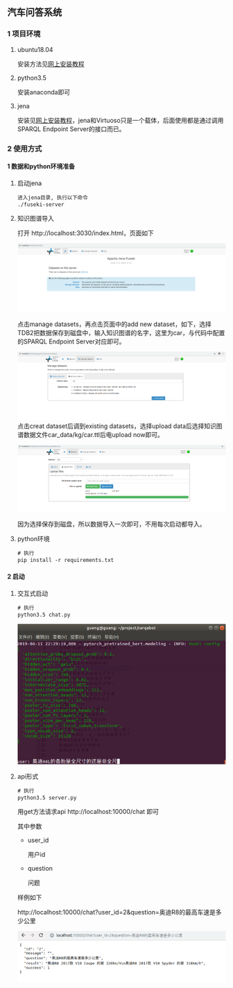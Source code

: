 ## 汽车问答系统

### 1 项目环境

1. ubuntu18.04

   安装方法见[网上安装教程](https://baijiahao.baidu.com/s?id=1616490790245132419&wfr=spider&for=pc)

2. python3.5

   安装anaconda即可

3. jena

   安装见[网上安装教程](http://www.ljlovelyforever.com/2019/04/25/jena%E7%9A%84%E5%AE%89%E8%A3%85%E5%92%8C%E4%BB%8B%E7%BB%8D/)，jena和Virtuoso只是一个载体，后面使用都是通过调用SPARQL Endpoint Server的接口而已。

### 2 使用方式

#### 1 数据和python环境准备

1. 启动jena

   ```shell
   进入jena目录, 执行以下命令
   ./fuseki-server
   ```

2. 知识图谱导入

   打开 http://localhost:3030/index.html，页面如下

   ![1560262174466](images/1560262174466.png)

   点击manage datasets，再点击页面中的add new dataset，如下，选择TDB2把数据保存到磁盘中，输入知识图谱的名字，这里为car，与代码中配置的SPARQL Endpoint Server对应即可。

   ![1560262307113](images/1560262307113.png)点击creat dataset后调到existing datasets，选择upload data后选择知识图谱数据文件car_data/kg/car.ttl后电upload now即可。

   ![1560262643340](images/1560262643340.png)

   因为选择保存到磁盘，所以数据导入一次即可，不用每次启动都导入。

3. python环境

   ```shell
   # 执行
   pip install -r requirements.txt
   ```


#### 2 启动

1. 交互式启动

   ```shell
   # 执行
   python3.5 chat.py
   ```

   ![1560263377688](images/1560263377688.png)

2. api形式

   ```
   # 执行
   python3.5 server.py
   ```

   用get方法请求api http://localhost:10000/chat 即可

   其中参数

   + user_id

     用户id

   + question

     问题

   样例如下

   http://localhost:10000/chat?user_id=2&question=奥迪R8的最高车速是多少公里  

    

   ![1560266250601](images/1560266250601.png)